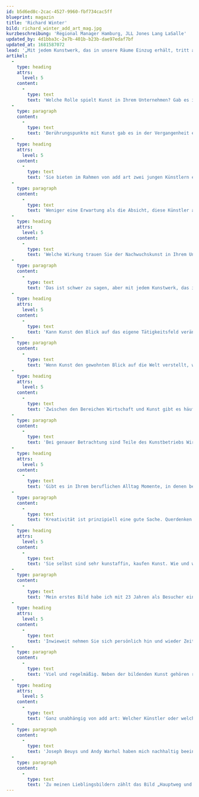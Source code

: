 ```yaml
---
id: b5d6ed8c-2cac-4527-9960-fbf734cac5ff
blueprint: magazin
title: 'Richard Winter'
bild: richard_winter_add_art_mag.jpg
kurzbeschreibung: 'Regional Manager Hamburg, JLL Jones Lang LaSalle'
updated_by: 4d1bba3c-2e7b-401b-b23b-dae97edaf7bf
updated_at: 1681587072
lead: '„Mit jedem Kunstwerk, das in unsere Räume Einzug erhält, tritt auch eine Veränderung ein.“'
artikel:
  -
    type: heading
    attrs:
      level: 5
    content:
      -
        type: text
        text: 'Welche Rolle spielt Kunst in Ihrem Unternehmen? Gab es in der Vergangenheit Berührungspunkte?'
  -
    type: paragraph
    content:
      -
        type: text
        text: 'Berührungspunkte mit Kunst gab es in der Vergangenheit eher wenig. Sport spielte eine stärkere Rolle.'
  -
    type: heading
    attrs:
      level: 5
    content:
      -
        type: text
        text: 'Sie bieten im Rahmen von add art zwei jungen Künstlern eine Plattform. Gibt es bestimmte Erwartungen, die Sie damit verknüpfen?'
  -
    type: paragraph
    content:
      -
        type: text
        text: 'Weniger eine Erwartung als die Absicht, diese Künstler aktiv in ihrer Entwicklung zu unterstützen. Mit unserer Beteiligung bei add art können sich die Künstler einem breiteren Publikum öffnen.'
  -
    type: heading
    attrs:
      level: 5
    content:
      -
        type: text
        text: 'Welche Wirkung trauen Sie der Nachwuchskunst in Ihrem Unternehmen zu – auf die Mitarbeiter, aber auch auf Kunden und Gäste in Ihren Räumen?'
  -
    type: paragraph
    content:
      -
        type: text
        text: 'Das ist schwer zu sagen, aber mit jedem Kunstwerk, das in unsere Räume Einzug erhält, tritt auch eine Veränderung ein. Für Mitarbeiter stellt sich dies meist als Differenz zum Bestehenden dar, was vielleicht als bereichernd, gelegentlich aber auch als störend empfunden wird. Mir persönlich gefällt es besonders, wenn Diskussionen darüber geführt werden. Die Gäste geben zumeist positives Feedback zu einzelnen Werken.'
  -
    type: heading
    attrs:
      level: 5
    content:
      -
        type: text
        text: 'Kann Kunst den Blick auf das eigene Tätigkeitsfeld verändern?'
  -
    type: paragraph
    content:
      -
        type: text
        text: 'Wenn Kunst den gewohnten Blick auf die Welt verstellt, was beispielsweise bei Richard Serra zum Konzept gehört, ist der Betrachter zum Perspektivwechsel gezwungen und sieht vermeintlich Vertrautes plötzlich verändert. Diese Erfahrung kann auch auf das eigene Tätigkeitsfeld übertragen werden. Die Bereitschaft zum Perspektivwechsel wird durch Kunsterfahrung eher möglich.'
  -
    type: heading
    attrs:
      level: 5
    content:
      -
        type: text
        text: 'Zwischen den Bereichen Wirtschaft und Kunst gibt es häufig noch Berührungsängste. Können und sollten sich beide Seiten annähern?'
  -
    type: paragraph
    content:
      -
        type: text
        text: 'Bei genauer Betrachtung sind Teile des Kunstbetriebs Wirtschaft in Reinkultur in puncto Kommerzialisierung und Profitmaximierung. Unternehmen wiederum dekorieren ganz gerne ihr Image mit der Kunst. Das Störungsfeld liegt meines Erachtens im Nonkonformen der Kunst an sich. Das ist dann oft ein Wagnis für Unternehmen, sich darauf einzulassen. Es braucht schon eine Offenheit beider Seiten, eine solche Liaison einzugehen.'
  -
    type: heading
    attrs:
      level: 5
    content:
      -
        type: text
        text: 'Gibt es in Ihrem beruflichen Alltag Momente, in denen besondere Kreativität oder ein „Querdenken“ gefragt ist? Wovon lassen Sie sich dabei leiten?'
  -
    type: paragraph
    content:
      -
        type: text
        text: 'Kreativität ist prinzipiell eine gute Sache. Querdenken braucht aber den geeigneten Moment. Wenn Routinen einen in der Lösung einer Aufgabenstellung nicht weiterbringen, dann kann es helfen, im wahrsten Sinne des Wortes querzudenken, um wie beim Perspektivwechsel neu zu sehen, anders zu denken.'
  -
    type: heading
    attrs:
      level: 5
    content:
      -
        type: text
        text: 'Sie selbst sind sehr kunstaffin, kaufen Kunst. Wie und wo lassen Sie sich für einen Kunstkauf inspirieren?'
  -
    type: paragraph
    content:
      -
        type: text
        text: 'Mein erstes Bild habe ich mit 23 Jahren als Besucher einer Ausstellung der Kunsthochschul-Absolventen in einer kleinen Galerie über einer Studentenkneipe erworben und sehe es mir noch heute gerne an. Bis heute besuche ich regelmäßig Ausstellungen in Museen und Galerien. Ab und an kaufe ich dann spontan vor Ort oder beim Künstler. Online bisher nicht, wobei die Information im Vorfeld sehr nützlich sein kann.'
  -
    type: heading
    attrs:
      level: 5
    content:
      -
        type: text
        text: 'Inwieweit nehmen Sie sich persönlich hin und wieder Zeit für Kunst und Kultur?'
  -
    type: paragraph
    content:
      -
        type: text
        text: 'Viel und regelmäßig. Neben der bildenden Kunst gehören regelmäßige Konzertbesuche von Rock bis Klassik zum Freizeitprogramm. Die Elbphilharmonie in Hamburg mit ihrem unglaublich breiten Programmspektrum wie auch die Stadtparkbühne oder Große Freiheit sind Orte, die ich regelmäßig für Aufführungen besuche.'
  -
    type: heading
    attrs:
      level: 5
    content:
      -
        type: text
        text: 'Ganz unabhängig von add art: Welcher Künstler oder welches Kunstwerk inspiriert Sie persönlich ganz besonders, und warum?'
  -
    type: paragraph
    content:
      -
        type: text
        text: 'Joseph Beuys und Andy Warhol haben mich nachhaltig beeindruckt und beeinflusst. Beide Künstler haben für mich den Kunstbegriff, das Kunstwerk und das künstlerische Denken verändert. Durch sie wurden die Grenzen der Kunst von der reinen Bildbetrachtung verlagert in unser alltägliches Leben. Warhol sah in seiner Reflektion von Konsumgesellschaft und Medienpräsenz das Reality-TV voraus mit „Superstars“ und 15-Minuten-Berühmtheit. Beuys schaffte es, uns mit seinem Konzept der „sozialen Plastik“ als Individuum in die künstlerische Veränderung der Gesellschaft einzubeziehen.'
  -
    type: paragraph
    content:
      -
        type: text
        text: 'Zu meinen Lieblingsbildern zählt das Bild „Hauptweg und Nebenwege“ von Paul Klee. Seit 30 Jahren hängt es als Postkarte an meinem Bett. Es sagt mir bis heute, dass der vermeintliche Hauptweg gelegentlich auch der „Holzweg“ sein kann und abbiegen vielleicht eine Lösung ist.'
---
```

